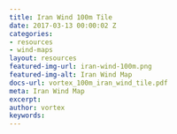 ```yaml
---
title: Iran Wind 100m Tile
date: 2017-03-13 00:00:02 Z
categories:
- resources
- wind-maps
layout: resources
featured-img-url: iran-wind-100m.png
featured-img-alt: Iran Wind Map
docs-url: vortex_100m_iran_wind_tile.pdf
meta: Iran Wind Map
excerpt: 
author: vortex
keywords: 
---
```


